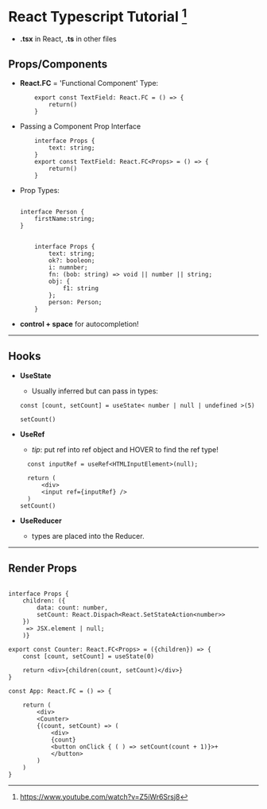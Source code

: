 # React Typescript Tutorial [^1]
[^1]: https://www.youtube.com/watch?v=Z5iWr6Srsj8

- **.tsx** in React, **.ts** in other files

## Props/Components


- **React.FC** = 'Functional Component' Type:

    ```ts:Functional_Component
        export const TextField: React.FC = () => {
            return()
        }
    ```

- Passing a Component Prop Interface

    ```ts:Prop_Interface
        interface Props {
            text: string;
        }
        export const TextField: React.FC<Props> = () => {
            return()
        }
    ```

- Prop Types:

    ```ts:Types

    interface Person {
        firstName:string;
    }


        interface Props {
            text: string;
            ok?: booleon;
            i: numnber;
            fn: (bob: string) => void || number || string;
            obj: {
                f1: string
            };
            person: Person;
        }
    ```

- **control + space** for autocompletion!

---

## Hooks

- **UseState**
  - Usually inferred but can pass in types:
  
  ```ts:useState
  const [count, setCount] = useState< number | null | undefined >(5)

  setCount()
  ```

- **UseRef**
  - *tip*: put ref into ref object and HOVER to find the ref type!

  ```ts:useRef
    const inputRef = useRef<HTMLInputElement>(null);

    return (
        <div>
        <input ref={inputRef} />
    )
  setCount()
  ```

- **UseReducer**
  - types are placed into the Reducer.

---

## Render Props

```tsx:Counter_RenderProp

interface Props {
    children: ({
        data: count: number,
        setCount: React.Dispach<React.SetStateAction<number>> 
    })
     => JSX.element | null;
    )}

export const Counter: React.FC<Props> = ({children}) => {
    const [count, setCount] = useState(0)

    return <div>{children(count, setCount)</div>}
}
```

```tsx:App
const App: React.FC = () => {

    return (
        <div>
        <Counter>
        {(count, setCount) => (
            <div>
            {count}
            <button onClick { ( ) => setCount(count + 1)}>+ 
            </button>
        )
    )
}